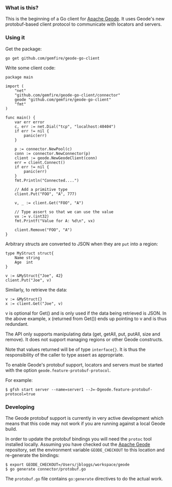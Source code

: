 ### What is this?

This is the beginning of a Go client for [Apache Geode](http://github.com/apache/geode).
It uses Geode's new protobuf-based client protocol to communicate with locators and servers.

### Using it

Get the package:

    go get github.com/gemfire/geode-go-client

Write some client code:

    package main

    import (
        "net"
        "github.com/gemfire/geode-go-client/connector"
        geode "github.com/gemfire/geode-go-client"
        "fmt"
    )

    func main() {
        var err error
        c, err := net.Dial("tcp", "localhost:40404")
        if err != nil {
            panic(err)
        }

        p := connector.NewPool(c)
        conn := connector.NewConnector(p)
        client := geode.NewGeodeClient(conn)
        err = client.Connect()
        if err != nil {
            panic(err)
        }
        fmt.Println("Connected....")

        // Add a primitive type
        client.Put("FOO", "A", 777)

        v, _ := client.Get("FOO", "A")

        // Type assert so that we can use the value
        vx := v.(int32)
        fmt.Printf("Value for A: %d\n", vx)

        client.Remove("FOO", "A")
	}
	
Arbitrary structs are converted to JSON when they are `put` into a region:

    type MyStruct struct{
        Name string
        Age  int
    }
    
    v := &MyStruct{"Joe", 42}
    client.Put("Joe", v)    

Similarly, to retrieve the data:

    v := &MyStruct{}
    x := client.Get("Joe", v)

v is optional for Get() and is only used if the data being retrieved is JSON. In the
above example, x (returned from Get()) ends up pointing to v and is thus redundant.

The API only supports manipulating data (get, getAll, put, putAll, size and remove).
It does not support managing regions or other Geode constructs.

Note that values returned will be of type `interface{}`. It is thus the responsibility
of the caller to type assert as appropriate.

To enable Geode's protobuf support, locators and servers must be started with the
option `geode.feature-protobuf-protocol`.
    
For example:

    $ gfsh start server --name=server1 --J=-Dgeode.feature-protobuf-protocol=true

### Developing

The Geode protobuf support is currently in very active development which means that
this code may not work if you are running against a local Geode build.

In order to update the protobuf bindings you will need the `protoc` tool installed
locally. Assuming you have checked out the [Apache Geode](http://github.com/apache/geode)
repository, set the environment variable `GEODE_CHECKOUT` to this location and
re-generate the bindings:

    $ export GEODE_CHECKOUT=/Users/jbloggs/workspace/geode
    $ go generate connector/protobuf.go
    
The `protobuf.go` file contains `go:generate` directives to do the actual work.

